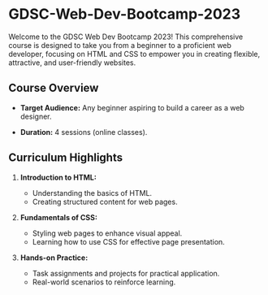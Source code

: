 # GDSC-Web-Dev-Bootcamp-2023

Welcome to the GDSC Web Dev Bootcamp 2023! This comprehensive course is designed to take you from a beginner to a proficient web developer, focusing on HTML and CSS to empower you in creating flexible, attractive, and user-friendly websites.

## Course Overview

- **Target Audience:** Any beginner aspiring to build a career as a web designer.
  
- **Duration:** 4 sessions (online classes).
  

## Curriculum Highlights

1. **Introduction to HTML:**
   - Understanding the basics of HTML.
   - Creating structured content for web pages.

2. **Fundamentals of CSS:**
   - Styling web pages to enhance visual appeal.
   - Learning how to use CSS for effective page presentation.

3. **Hands-on Practice:**
   - Task assignments and projects for practical application.
   - Real-world scenarios to reinforce learning.

